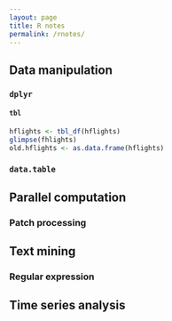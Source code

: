 ```yaml
---
layout: page
title: R notes
permalink: /rnotes/
---
```

## Data manipulation

### ``dplyr``

#### ``tbl``
``` R
hflights <- tbl_df(hflights)
glimpse(fhlights)
old.hflights <- as.data.frame(hflights)
```   
### ``data.table``

## Parallel computation

### Patch processing

## Text mining

### Regular expression

## Time series analysis